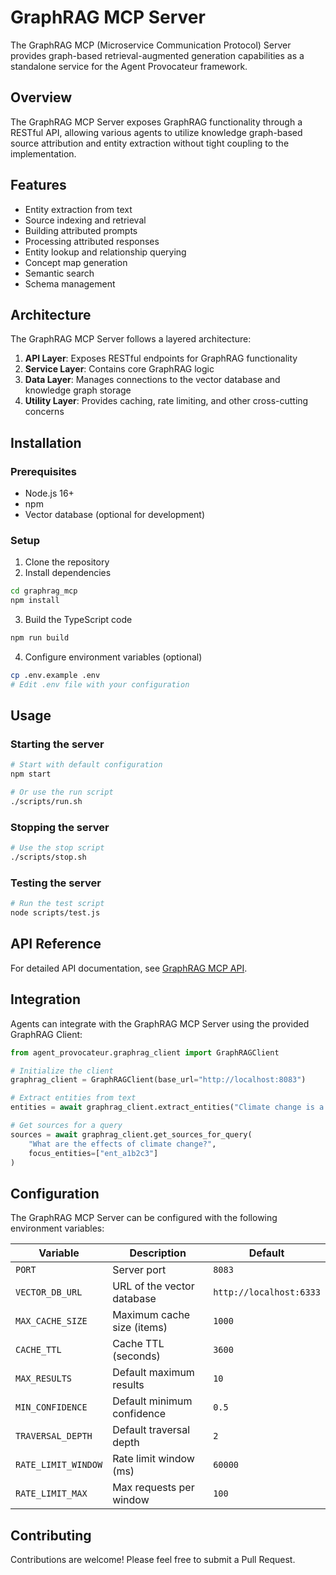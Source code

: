 # GraphRAG MCP Server

The GraphRAG MCP (Microservice Communication Protocol) Server provides graph-based retrieval-augmented generation capabilities as a standalone service for the Agent Provocateur framework.

## Overview

The GraphRAG MCP Server exposes GraphRAG functionality through a RESTful API, allowing various agents to utilize knowledge graph-based source attribution and entity extraction without tight coupling to the implementation.

## Features

- Entity extraction from text
- Source indexing and retrieval
- Building attributed prompts
- Processing attributed responses
- Entity lookup and relationship querying
- Concept map generation
- Semantic search
- Schema management

## Architecture

The GraphRAG MCP Server follows a layered architecture:

1. **API Layer**: Exposes RESTful endpoints for GraphRAG functionality
2. **Service Layer**: Contains core GraphRAG logic
3. **Data Layer**: Manages connections to the vector database and knowledge graph storage
4. **Utility Layer**: Provides caching, rate limiting, and other cross-cutting concerns

## Installation

### Prerequisites

- Node.js 16+
- npm
- Vector database (optional for development)

### Setup

1. Clone the repository
2. Install dependencies

```bash
cd graphrag_mcp
npm install
```

3. Build the TypeScript code

```bash
npm run build
```

4. Configure environment variables (optional)

```bash
cp .env.example .env
# Edit .env file with your configuration
```

## Usage

### Starting the server

```bash
# Start with default configuration
npm start

# Or use the run script
./scripts/run.sh
```

### Stopping the server

```bash
# Use the stop script
./scripts/stop.sh
```

### Testing the server

```bash
# Run the test script
node scripts/test.js
```

## API Reference

For detailed API documentation, see [GraphRAG MCP API](../docs/api/graphrag_mcp_api.md).

## Integration

Agents can integrate with the GraphRAG MCP Server using the provided GraphRAG Client:

```python
from agent_provocateur.graphrag_client import GraphRAGClient

# Initialize the client
graphrag_client = GraphRAGClient(base_url="http://localhost:8083")

# Extract entities from text
entities = await graphrag_client.extract_entities("Climate change is a significant challenge.")

# Get sources for a query
sources = await graphrag_client.get_sources_for_query(
    "What are the effects of climate change?",
    focus_entities=["ent_a1b2c3"]
)
```

## Configuration

The GraphRAG MCP Server can be configured with the following environment variables:

| Variable | Description | Default |
|----------|-------------|---------|
| `PORT` | Server port | `8083` |
| `VECTOR_DB_URL` | URL of the vector database | `http://localhost:6333` |
| `MAX_CACHE_SIZE` | Maximum cache size (items) | `1000` |
| `CACHE_TTL` | Cache TTL (seconds) | `3600` |
| `MAX_RESULTS` | Default maximum results | `10` |
| `MIN_CONFIDENCE` | Default minimum confidence | `0.5` |
| `TRAVERSAL_DEPTH` | Default traversal depth | `2` |
| `RATE_LIMIT_WINDOW` | Rate limit window (ms) | `60000` |
| `RATE_LIMIT_MAX` | Max requests per window | `100` |

## Contributing

Contributions are welcome! Please feel free to submit a Pull Request.